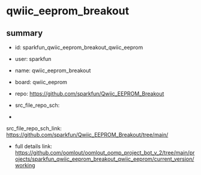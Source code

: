 # qwiic_eeprom_breakout
 
## summary 
* id: sparkfun_qwiic_eeprom_breakout_qwiic_eeprom
* user: sparkfun
* name: qwiic_eeprom_breakout
* board: qwiic_eeprom
* repo: https://github.com/sparkfun/Qwiic_EEPROM_Breakout



* src_file_repo_sch: 
*
 src_file_repo_sch_link: https://github.com/sparkfun/Qwiic_EEPROM_Breakout/tree/main/
* full details link: https://github.com/oomlout/oomlout_oomp_project_bot_v_2/tree/main/projects/sparkfun_qwiic_eeprom_breakout_qwiic_eeprom/current_version/working  







